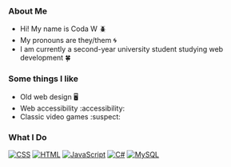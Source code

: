 ### About Me
- Hi! My name is Coda W :beetle:
- My pronouns are they/them :cyclone:
- I am currently a second-year university student studying web development :four_leaf_clover:
  
### Some things I like
- Old web design :desktop_computer:
- Web accessibility :accessibility:
- Classic video games :suspect:

### What I Do
[![CSS](https://img.shields.io/badge/CSS-1572B6?logo=css3&logoColor=fff)](#) 
[![HTML](https://img.shields.io/badge/HTML-%23E34F26.svg?logo=html5&logoColor=white)](#) 
[![JavaScript](https://img.shields.io/badge/JavaScript-F7DF1E?logo=javascript&logoColor=000)](#)
[![C#](https://custom-icon-badges.demolab.com/badge/C%23-%23239120.svg?logo=cshrp&logoColor=white)](#)
[![MySQL](https://img.shields.io/badge/MySQL-4479A1?logo=mysql&logoColor=fff)](#)

<!---
dotcoda/dotcoda is a ✨ special ✨ repository because its `README.md` (this file) appears on your GitHub profile.
You can click the Preview link to take a look at your changes.
--->
